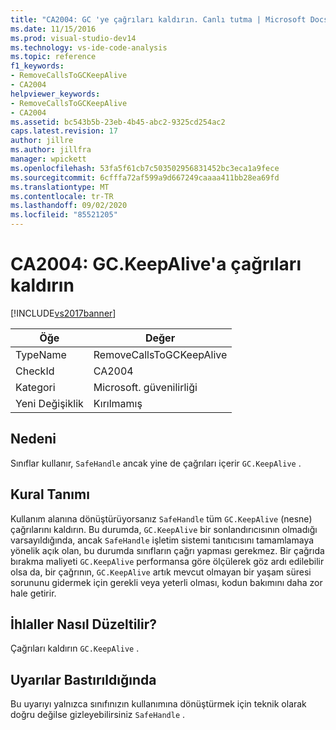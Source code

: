 ```yaml
---
title: "CA2004: GC 'ye çağrıları kaldırın. Canlı tutma | Microsoft Docs"
ms.date: 11/15/2016
ms.prod: visual-studio-dev14
ms.technology: vs-ide-code-analysis
ms.topic: reference
f1_keywords:
- RemoveCallsToGCKeepAlive
- CA2004
helpviewer_keywords:
- RemoveCallsToGCKeepAlive
- CA2004
ms.assetid: bc543b5b-23eb-4b45-abc2-9325cd254ac2
caps.latest.revision: 17
author: jillre
ms.author: jillfra
manager: wpickett
ms.openlocfilehash: 53fa5f61cb7c503502956831452bc3eca1a9fece
ms.sourcegitcommit: 6cfffa72af599a9d667249caaaa411bb28ea69fd
ms.translationtype: MT
ms.contentlocale: tr-TR
ms.lasthandoff: 09/02/2020
ms.locfileid: "85521205"
---
```

# <a name="ca2004-remove-calls-to-gckeepalive"></a>CA2004: GC.KeepAlive'a çağrıları kaldırın
[!INCLUDE[vs2017banner](../includes/vs2017banner.md)]

|Öğe|Değer|
|-|-|
|TypeName|RemoveCallsToGCKeepAlive|
|CheckId|CA2004|
|Kategori|Microsoft. güvenilirliği|
|Yeni Değişiklik|Kırılmamış|

## <a name="cause"></a>Nedeni
 Sınıflar kullanır, `SafeHandle` ancak yine de çağrıları içerir `GC.KeepAlive` .

## <a name="rule-description"></a>Kural Tanımı
 Kullanım alanına dönüştürüyorsanız `SafeHandle` tüm `GC.KeepAlive` (nesne) çağrılarını kaldırın. Bu durumda, `GC.KeepAlive` bir sonlandırıcısının olmadığı varsayıldığında, ancak `SafeHandle` işletim sistemi tanıtıcısını tamamlamaya yönelik açık olan, bu durumda sınıfların çağrı yapması gerekmez.  Bir çağrıda bırakma maliyeti `GC.KeepAlive` performansa göre ölçülerek göz ardı edilebilir olsa da, bir çağrının, `GC.KeepAlive` artık mevcut olmayan bir yaşam süresi sorununu gidermek için gerekli veya yeterli olması, kodun bakımını daha zor hale getirir.

## <a name="how-to-fix-violations"></a>İhlaller Nasıl Düzeltilir?
 Çağrıları kaldırın `GC.KeepAlive` .

## <a name="when-to-suppress-warnings"></a>Uyarılar Bastırıldığında
 Bu uyarıyı yalnızca sınıfınızın kullanımına dönüştürmek için teknik olarak doğru değilse gizleyebilirsiniz `SafeHandle` .
